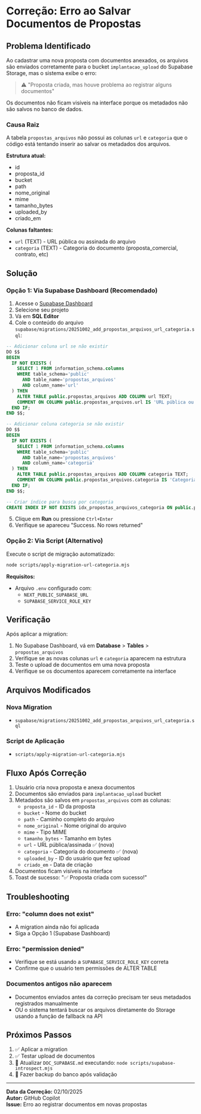 # Correção: Erro ao Salvar Documentos de Propostas

## Problema Identificado

Ao cadastrar uma nova proposta com documentos anexados, os arquivos são enviados corretamente para o bucket `implantacao_upload` do Supabase Storage, mas o sistema exibe o erro:

> ⚠️ "Proposta criada, mas houve problema ao registrar alguns documentos"

Os documentos não ficam visíveis na interface porque os metadados não são salvos no banco de dados.

### Causa Raiz

A tabela `propostas_arquivos` não possui as colunas `url` e `categoria` que o código está tentando inserir ao salvar os metadados dos arquivos.

**Estrutura atual:**
- id
- proposta_id
- bucket
- path
- nome_original
- mime
- tamanho_bytes
- uploaded_by
- criado_em

**Colunas faltantes:**
- `url` (TEXT) - URL pública ou assinada do arquivo
- `categoria` (TEXT) - Categoria do documento (proposta_comercial, contrato, etc)

## Solução

### Opção 1: Via Supabase Dashboard (Recomendado)

1. Acesse o [Supabase Dashboard](https://supabase.com/dashboard)
2. Selecione seu projeto
3. Vá em **SQL Editor**
4. Cole o conteúdo do arquivo `supabase/migrations/20251002_add_propostas_arquivos_url_categoria.sql`:

```sql
-- Adicionar coluna url se não existir
DO $$
BEGIN
  IF NOT EXISTS (
    SELECT 1 FROM information_schema.columns 
    WHERE table_schema='public' 
      AND table_name='propostas_arquivos' 
      AND column_name='url'
  ) THEN
    ALTER TABLE public.propostas_arquivos ADD COLUMN url TEXT;
    COMMENT ON COLUMN public.propostas_arquivos.url IS 'URL pública ou assinada para acesso ao arquivo';
  END IF;
END $$;

-- Adicionar coluna categoria se não existir
DO $$
BEGIN
  IF NOT EXISTS (
    SELECT 1 FROM information_schema.columns 
    WHERE table_schema='public' 
      AND table_name='propostas_arquivos' 
      AND column_name='categoria'
  ) THEN
    ALTER TABLE public.propostas_arquivos ADD COLUMN categoria TEXT;
    COMMENT ON COLUMN public.propostas_arquivos.categoria IS 'Categoria do documento (e.g., proposta_comercial, contrato, etc)';
  END IF;
END $$;

-- Criar índice para busca por categoria
CREATE INDEX IF NOT EXISTS idx_propostas_arquivos_categoria ON public.propostas_arquivos(categoria);
```

5. Clique em **Run** ou pressione `Ctrl+Enter`
6. Verifique se apareceu "Success. No rows returned"

### Opção 2: Via Script (Alternativo)

Execute o script de migração automatizado:

```bash
node scripts/apply-migration-url-categoria.mjs
```

**Requisitos:**
- Arquivo `.env` configurado com:
  - `NEXT_PUBLIC_SUPABASE_URL`
  - `SUPABASE_SERVICE_ROLE_KEY`

## Verificação

Após aplicar a migration:

1. No Supabase Dashboard, vá em **Database** > **Tables** > `propostas_arquivos`
2. Verifique se as novas colunas `url` e `categoria` aparecem na estrutura
3. Teste o upload de documentos em uma nova proposta
4. Verifique se os documentos aparecem corretamente na interface

## Arquivos Modificados

### Nova Migration
- `supabase/migrations/20251002_add_propostas_arquivos_url_categoria.sql`

### Script de Aplicação
- `scripts/apply-migration-url-categoria.mjs`

## Fluxo Após Correção

1. Usuário cria nova proposta e anexa documentos
2. Documentos são enviados para `implantacao_upload` bucket
3. Metadados são salvos em `propostas_arquivos` com as colunas:
   - `proposta_id` - ID da proposta
   - `bucket` - Nome do bucket
   - `path` - Caminho completo do arquivo
   - `nome_original` - Nome original do arquivo
   - `mime` - Tipo MIME
   - `tamanho_bytes` - Tamanho em bytes
   - `url` - URL pública/assinada ✅ (nova)
   - `categoria` - Categoria do documento ✅ (nova)
   - `uploaded_by` - ID do usuário que fez upload
   - `criado_em` - Data de criação
4. Documentos ficam visíveis na interface
5. Toast de sucesso: "✅ Proposta criada com sucesso!"

## Troubleshooting

### Erro: "column does not exist"
- A migration ainda não foi aplicada
- Siga a Opção 1 (Supabase Dashboard)

### Erro: "permission denied"
- Verifique se está usando a `SUPABASE_SERVICE_ROLE_KEY` correta
- Confirme que o usuário tem permissões de ALTER TABLE

### Documentos antigos não aparecem
- Documentos enviados antes da correção precisam ter seus metadados registrados manualmente
- OU o sistema tentará buscar os arquivos diretamente do Storage usando a função de fallback na API

## Próximos Passos

1. ✅ Aplicar a migration
2. ✅ Testar upload de documentos
3. 📝 Atualizar `DOC_SUPABASE.md` executando: `node scripts/supabase-introspect.mjs`
4. 🔄 Fazer backup do banco após validação

---
**Data da Correção:** 02/10/2025  
**Autor:** GitHub Copilot  
**Issue:** Erro ao registrar documentos em novas propostas
